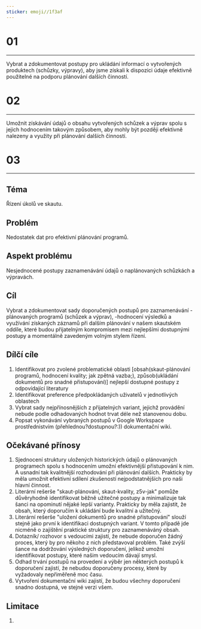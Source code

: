 ```yaml
---
sticker: emoji//1f3af
---
```

# 01
---
Vybrat a zdokumentovat postupy pro ukládání informací o vytvořených produktech (schůzky, výpravy), aby jsme získali k dispozici údaje efektivně použitelné na podporu plánování dalších činností.


# 02
---
Umožnit získávání údajů o obsahu vytvořených schůzek a výprav spolu s jejich hodnocením takovým způsobem, aby mohly být později efektivně nalezeny a využity při plánování dalších činností.

# 03
---
## Téma
Řízení úkolů ve skautu.
## Problém
Nedostatek dat pro efektivní plánování programů.
## Aspekt problému
Nesjednocené postupy zaznamenávání údajů o naplánovaných schůzkách a výpravách. 
## Cíl
Vybrat a zdokumentovat 
sady doporučených postupů pro 
zaznamenávání 
-plánovaných programů (schůzek a výprav), 
-hodnocení výsledků a 
využívání získaných záznamů při dalším plánování
v našem skautském oddíle, 
které budou přijatelným kompromisem mezi nejlepšími dostupnými postupy a momentálně zavedeným volným stylem řízení.

## Dílčí cíle
1. Identifikovat pro zvolené problematické oblasti \[obsah(skaut-plánování programů, hodnocení kvality; jak zpětná vazba;),  způsob(ukládání dokumentů pro snadné přistupování)\] nejlepší dostupné postupy z odpovídající literatury 
2. Identifikovat preference předpokládaných uživatelů v jednotlivých oblastech
3. Vybrat sady nejpřínosnějších z přijatelných variant, jejichž provádění nebude podle odhadovaných hodnot trvat déle než stanovenou dobu.
4. Popsat  vykonávání vybraných postupů v Google Workspace prostřednistvím (přehlednou?dostupnou?:)) dokumentační wiki.

## Očekávané přínosy
1. Sjednocení struktury uložených historických údajů o plánovaných programech spolu s hodnocením umožní efektivnější přistupování k nim. A usnadní tak kvalitnější rozhodování při plánování dalších. Prakticky by měla umožnit efektivní sdílení zkušeností nejpodstatnějších pro naši hlavní činnost.
2. Literární rešerše "skaut-plánování, skaut-kvality, z5v-jak" pomůže důvěryhodně identifikovat běžně užitečné postupy a minimalizuje tak šanci na opominutí nějaké lepší varianty. Prakticky by měla zajistit, že obsah, který doporučím k ukládání bude kvalitní a užitečný.
3. Literární rešerše "uložení dokumentů pro snadné přistupování" slouží stejně jako první k identifikaci dostupných variant. V tomto případě jde nicméně o zajištění praktické struktury pro zaznamenáváný obsah.
4. Dotazník/ rozhovor s vedoucími zajistí, že nebude doporučen žádný proces, který by pro někoho z nich představoval problém. Také zvýší šance na dodržování výsledných doporučení, jelikož umožní identifikovat postupy, které našim vedoucím dávají smysl.
5. Odhad trvání postupů na provedení a výběr jen některých postupů k doporučení zajistí, že nebudou doporučeny procesy, které by vyžadovaly nepřiměřeně moc času.
6. Vytvoření dokumentační wiki zajistí, že budou všechny doporučení snadno dostupná, ve stejné verzi všem. 

## Limitace
1. 